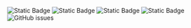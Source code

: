 ![Static Badge](https://img.shields.io/badge/blacklists-61-000000) ![Static Badge](https://img.shields.io/badge/blacklisted-2988685-cc0000) ![Static Badge](https://img.shields.io/badge/whitelisted-2254-00CC00) ![Static Badge](https://img.shields.io/badge/streaming_blacklist-28107-000000) ![GitHub issues](https://img.shields.io/github/issues/fabriziosalmi/blacklists)
